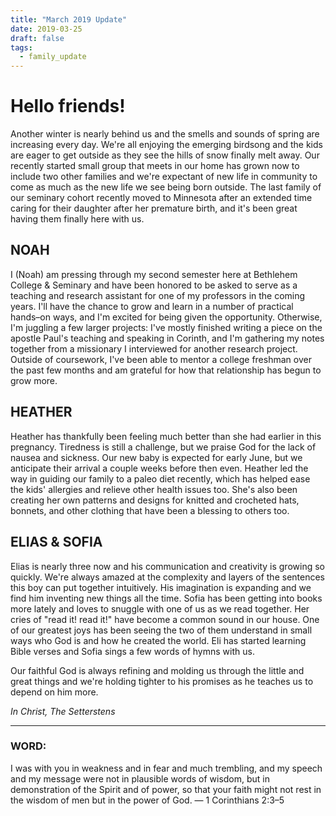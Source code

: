 ```yaml
---
title: "March 2019 Update"
date: 2019-03-25
draft: false
tags:
  - family_update
---
```


# Hello friends!

Another winter is nearly behind us and the smells and sounds of spring are increasing every day. We're all enjoying the emerging birdsong and the kids are eager to get outside as they see the hills of snow finally melt away. Our recently started small group that meets in our home has grown now to include two other families and we're expectant of new life in community to come as much as the new life we see being born outside. The last family of our seminary cohort recently moved to Minnesota after an extended time caring for their daughter after her premature birth, and it's been great having them finally here with us.

## NOAH
I (Noah) am pressing through my second semester here at Bethlehem College & Seminary and have been honored to be asked to serve as a teaching and research assistant for one of my professors in the coming years. I'll have the chance to grow and learn in a number of practical hands–on ways, and I'm excited for being given the opportunity.  Otherwise, I'm juggling a few larger projects: I've mostly finished writing a piece on the apostle Paul's teaching and speaking in Corinth, and I'm gathering my notes together from a missionary I interviewed for another research project. Outside of coursework, I've been able to mentor a college freshman over the past few months and am grateful for how that relationship has begun to grow more.

## HEATHER
Heather has thankfully been feeling much better than she had earlier in this pregnancy. Tiredness is still a challenge, but we praise God for the lack of nausea and sickness. Our new baby is expected for early June, but we anticipate their arrival a couple weeks before then even. Heather led the way in guiding our family to a paleo diet recently, which has helped ease the kids' allergies and relieve other health issues too. She's also been creating her own patterns and designs for knitted and crocheted hats, bonnets, and other clothing that have been a blessing to others too.

## ELIAS & SOFIA
Elias is nearly three now and his communication and creativity is growing so quickly. We're always amazed at the complexity and layers of the sentences this boy can put together intuitively. His imagination is expanding and we find him inventing new things all the time. Sofia has been getting into books more lately and loves to snuggle with one of us as we read together. Her cries of "read it! read it!" have become a common sound in our house. One of our greatest joys has been seeing the two of them understand in small ways who God is and how he created the world. Eli has started learning Bible verses and Sofia sings a few words of hymns with us.

Our faithful God is always refining and molding us through the little and great things and we're holding tighter to his promises as he teaches us to depend on him more.

*In Christ,
The Setterstens*

<hr>

### WORD:
I was with you in weakness and in fear and much trembling, and my speech and my message were not in plausible words of wisdom, but in demonstration of the Spirit and of power, so that your faith might not rest in the wisdom of men but in the power of God.
— 1 Corinthians 2:3–5
